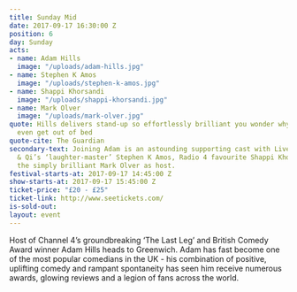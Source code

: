 ```yaml
---
title: Sunday Mid
date: 2017-09-17 16:30:00 Z
position: 6
day: Sunday
acts:
- name: Adam Hills
  image: "/uploads/adam-hills.jpg"
- name: Stephen K Amos
  image: "/uploads/stephen-k-amos.jpg"
- name: Shappi Khorsandi
  image: "/uploads/shappi-khorsandi.jpg"
- name: Mark Olver
  image: "/uploads/mark-olver.jpg"
quote: Hills delivers stand-up so effortlessly brilliant you wonder why some comedians
  even get out of bed
quote-cite: The Guardian
secondary-text: Joining Adam is an astounding supporting cast with Live At The Apollo
  & Qi’s ‘laughter-master’ Stephen K Amos, Radio 4 favourite Shappi Khorsandi and
  the simply brilliant Mark Olver as host.
festival-starts-at: 2017-09-17 14:45:00 Z
show-starts-at: 2017-09-17 15:45:00 Z
ticket-price: "£20 - £25"
ticket-link: http://www.seetickets.com/
is-sold-out: 
layout: event
---
```


Host of Channel 4’s groundbreaking ‘The Last Leg’ and British Comedy Award winner Adam Hills heads to Greenwich. Adam has fast become one of the most popular comedians in the UK - his combination of positive, uplifting comedy and rampant spontaneity has seen him receive numerous awards, glowing reviews and a legion of fans across the world.